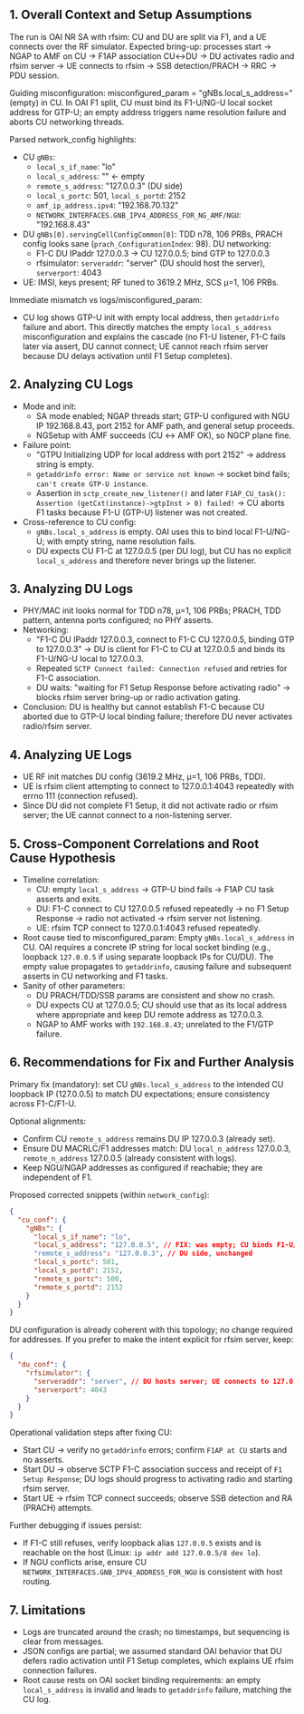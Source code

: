 ## 1. Overall Context and Setup Assumptions
The run is OAI NR SA with rfsim: CU and DU are split via F1, and a UE connects over the RF simulator. Expected bring-up: processes start → NGAP to AMF on CU → F1AP association CU↔DU → DU activates radio and rfsim server → UE connects to rfsim → SSB detection/PRACH → RRC → PDU session.

Guiding misconfiguration: misconfigured_param = "gNBs.local_s_address=" (empty) in CU. In OAI F1 split, CU must bind its F1-U/NG-U local socket address for GTP-U; an empty address triggers name resolution failure and aborts CU networking threads.

Parsed network_config highlights:
- CU `gNBs`:
  - `local_s_if_name`: "lo"
  - `local_s_address`: ""  ← empty
  - `remote_s_address`: "127.0.0.3" (DU side)
  - `local_s_portc`: 501, `local_s_portd`: 2152
  - `amf_ip_address.ipv4`: "192.168.70.132"
  - `NETWORK_INTERFACES.GNB_IPV4_ADDRESS_FOR_NG_AMF/NGU`: "192.168.8.43"
- DU `gNBs[0].servingCellConfigCommon[0]`: TDD n78, 106 PRBs, PRACH config looks sane (`prach_ConfigurationIndex`: 98). DU networking:
  - F1-C DU IPaddr 127.0.0.3 → CU 127.0.0.5; bind GTP to 127.0.0.3
  - rfsimulator: `serveraddr`: "server" (DU should host the server), `serverport`: 4043
- UE: IMSI, keys present; RF tuned to 3619.2 MHz, SCS µ=1, 106 PRBs.

Immediate mismatch vs logs/misconfigured_param:
- CU log shows GTP-U init with empty local address, then `getaddrinfo` failure and abort. This directly matches the empty `local_s_address` misconfiguration and explains the cascade (no F1-U listener, F1-C fails later via assert, DU cannot connect; UE cannot reach rfsim server because DU delays activation until F1 Setup completes).

## 2. Analyzing CU Logs
- Mode and init:
  - SA mode enabled; NGAP threads start; GTP-U configured with NGU IP 192.168.8.43, port 2152 for AMF path, and general setup proceeds.
  - NGSetup with AMF succeeds (CU ↔ AMF OK), so NGCP plane fine.
- Failure point:
  - "GTPU Initializing UDP for local address  with port 2152" → address string is empty.
  - `getaddrinfo error: Name or service not known` → socket bind fails; `can't create GTP-U instance`.
  - Assertion in `sctp_create_new_listener()` and later `F1AP_CU_task(): Assertion (getCxt(instance)->gtpInst > 0) failed!` → CU aborts F1 tasks because F1-U (GTP-U) listener was not created.
- Cross-reference to CU config:
  - `gNBs.local_s_address` is empty. OAI uses this to bind local F1-U/NG-U; with empty string, name resolution fails.
  - DU expects CU F1-C at 127.0.0.5 (per DU log), but CU has no explicit `local_s_address` and therefore never brings up the listener.

## 3. Analyzing DU Logs
- PHY/MAC init looks normal for TDD n78, µ=1, 106 PRBs; PRACH, TDD pattern, antenna ports configured; no PHY asserts.
- Networking:
  - "F1-C DU IPaddr 127.0.0.3, connect to F1-C CU 127.0.0.5, binding GTP to 127.0.0.3" → DU is client for F1-C to CU at 127.0.0.5 and binds its F1-U/NG-U local to 127.0.0.3.
  - Repeated `SCTP Connect failed: Connection refused` and retries for F1-C association.
  - DU waits: "waiting for F1 Setup Response before activating radio" → blocks rfsim server bring-up or radio activation gating.
- Conclusion: DU is healthy but cannot establish F1-C because CU aborted due to GTP-U local binding failure; therefore DU never activates radio/rfsim server.

## 4. Analyzing UE Logs
- UE RF init matches DU config (3619.2 MHz, µ=1, 106 PRBs, TDD).
- UE is rfsim client attempting to connect to 127.0.0.1:4043 repeatedly with errno 111 (connection refused).
- Since DU did not complete F1 Setup, it did not activate radio or rfsim server; the UE cannot connect to a non-listening server.

## 5. Cross-Component Correlations and Root Cause Hypothesis
- Timeline correlation:
  - CU: empty `local_s_address` → GTP-U bind fails → F1AP CU task asserts and exits.
  - DU: F1-C connect to CU 127.0.0.5 refused repeatedly → no F1 Setup Response → radio not activated → rfsim server not listening.
  - UE: rfsim TCP connect to 127.0.0.1:4043 refused repeatedly.
- Root cause tied to misconfigured_param: Empty `gNBs.local_s_address` in CU. OAI requires a concrete IP string for local socket binding (e.g., loopback `127.0.0.5` if using separate loopback IPs for CU/DU). The empty value propagates to `getaddrinfo`, causing failure and subsequent asserts in CU networking and F1 tasks.
- Sanity of other parameters:
  - DU PRACH/TDD/SSB params are consistent and show no crash.
  - DU expects CU at 127.0.0.5; CU should use that as its local address where appropriate and keep DU remote address as 127.0.0.3.
  - NGAP to AMF works with `192.168.8.43`; unrelated to the F1/GTP failure.

## 6. Recommendations for Fix and Further Analysis
Primary fix (mandatory): set CU `gNBs.local_s_address` to the intended CU loopback IP (127.0.0.5) to match DU expectations; ensure consistency across F1-C/F1-U.

Optional alignments:
- Confirm CU `remote_s_address` remains DU IP 127.0.0.3 (already set).
- Ensure DU MACRLC/F1 addresses match: DU `local_n_address` 127.0.0.3, `remote_n_address` 127.0.0.5 (already consistent with logs).
- Keep NGU/NGAP addresses as configured if reachable; they are independent of F1.

Proposed corrected snippets (within `network_config`):

```json
{
  "cu_conf": {
    "gNBs": {
      "local_s_if_name": "lo",
      "local_s_address": "127.0.0.5", // FIX: was empty; CU binds F1-U/NG-U here
      "remote_s_address": "127.0.0.3", // DU side, unchanged
      "local_s_portc": 501,
      "local_s_portd": 2152,
      "remote_s_portc": 500,
      "remote_s_portd": 2152
    }
  }
}
```

DU configuration is already coherent with this topology; no change required for addresses. If you prefer to make the intent explicit for rfsim server, keep:

```json
{
  "du_conf": {
    "rfsimulator": {
      "serveraddr": "server", // DU hosts server; UE connects to 127.0.0.1
      "serverport": 4043
    }
  }
}
```

Operational validation steps after fixing CU:
- Start CU → verify no `getaddrinfo` errors; confirm `F1AP at CU` starts and no asserts.
- Start DU → observe SCTP F1-C association success and receipt of `F1 Setup Response`; DU logs should progress to activating radio and starting rfsim server.
- Start UE → rfsim TCP connect succeeds; observe SSB detection and RA (PRACH) attempts.

Further debugging if issues persist:
- If F1-C still refuses, verify loopback alias `127.0.0.5` exists and is reachable on the host (Linux: `ip addr add 127.0.0.5/8 dev lo`).
- If NGU conflicts arise, ensure CU `NETWORK_INTERFACES.GNB_IPV4_ADDRESS_FOR_NGU` is consistent with host routing.

## 7. Limitations
- Logs are truncated around the crash; no timestamps, but sequencing is clear from messages.
- JSON configs are partial; we assumed standard OAI behavior that DU defers radio activation until F1 Setup completes, which explains UE rfsim connection failures.
- Root cause rests on OAI socket binding requirements: an empty `local_s_address` is invalid and leads to `getaddrinfo` failure, matching the CU log.